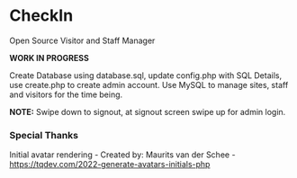 # CheckIn

Open Source Visitor and Staff Manager

**WORK IN PROGRESS**

Create Database using database.sql, update config.php with SQL Details, use create.php to create admin account. Use MySQL to manage sites, staff and visitors for the time being.

**NOTE:** Swipe down to signout, at signout screen swipe up for admin login.

### Special Thanks

Initial avatar rendering - Created by: Maurits van der Schee - https://tqdev.com/2022-generate-avatars-initials-php